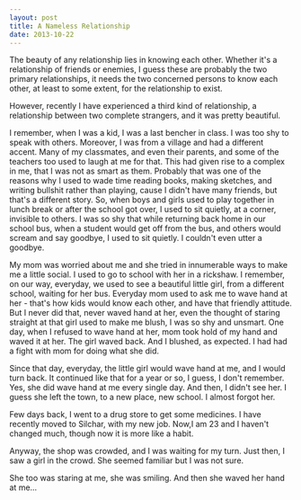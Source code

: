 ```yaml
---
layout: post
title: A Nameless Relationship
date: 2013-10-22
---
```

The beauty of any relationship lies in knowing each other. Whether it's a relationship of friends or enemies, I guess these are probably the two primary relationships, it needs the two concerned persons to know each other, at least to some extent, for the relationship to exist.

However, recently I have experienced a third kind of relationship, a relationship between two complete strangers, and it was pretty beautiful.

I remember, when I was a kid, I was a last bencher in class. I was too shy to speak with others. Moreover, I was from a village and had a different accent. Many of my classmates, and even their parents, and some of the teachers too used to laugh at me for that. This had given rise to a complex in me, that I was not as smart as them. Probably that was one of the reasons why I used to wade time reading books, making sketches, and writing bullshit rather than playing, cause I didn't have many friends, but that's a different story. So, when boys and girls used to play together in lunch break or after the school got over, I used to sit quietly, at a corner, invisible to others. I was so shy that while returning back home in our school bus, when a student would get off from the bus, and others would scream and say goodbye, I used to sit quietly. I couldn't even utter a goodbye.

My mom was worried about me and she tried in innumerable ways to make me a little social. I used to go to school with her in a rickshaw. I remember, on our way, everyday, we used to see a beautiful little girl, from a different school, waiting for her bus. Everyday mom used to ask me to wave hand at her - that's how kids would know each other, and have that friendly attitude. But I never did that, never waved hand at her, even the thought of staring straight at that girl used to make me blush, I was so shy and unsmart. One day, when I refused to wave hand at her, mom took hold of my hand and waved it at her. The girl waved back. And I blushed, as expected. I had had a fight with mom for doing what she did.

Since that day, everyday, the little girl would wave hand at me, and I would turn back. It continued like that for a year or so, I guess, I don't remember. Yes, she did wave hand at me every single day. And then, I didn't see her. I guess she left the town, to a new place, new school. I almost forgot her.

Few days back, I went to a drug store to get some medicines. I have recently moved to Silchar, with my new job. Now,I am 23 and I haven't changed much, though now it is more like a habit. 

Anyway, the shop was crowded, and I was waiting for my turn. Just then, I saw a girl in the crowd. She seemed familiar but I was not sure.

She too was staring at me, she was smiling. And then she waved her hand at me...
